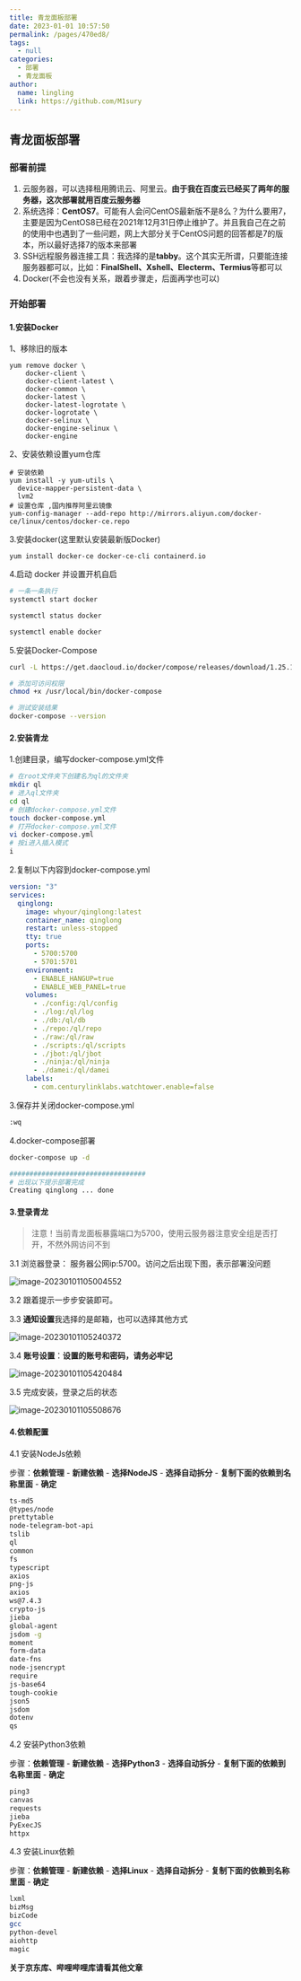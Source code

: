 ```yaml
---
title: 青龙面板部署
date: 2023-01-01 10:57:50
permalink: /pages/470ed8/
tags: 
  - null
categories: 
  - 部署
  - 青龙面板
author: 
  name: lingling
  link: https://github.com/M1sury
---
```

## 青龙面板部署

### 部署前提

1. 云服务器，可以选择租用腾讯云、阿里云。**由于我在百度云已经买了两年的服务器，这次部署就用百度云服务器**
2. 系统选择：**CentOS7**。可能有人会问CentOS最新版不是8么？为什么要用7，主要是因为CentOS8已经在2021年12月31日停止维护了。并且我自己在之前的使用中也遇到了一些问题，网上大部分关于CentOS问题的回答都是7的版本，所以最好选择7的版本来部署
3. SSH远程服务器连接工具：我选择的是**tabby**。这个其实无所谓，只要能连接服务器都可以，比如：**FinalShell、Xshell、Electerm、Termius**等都可以
4. Docker(不会也没有关系，跟着步骤走，后面再学也可以)

### 开始部署

#### 1.安装Docker

1、移除旧的版本

```shell
yum remove docker \
    docker-client \
    docker-client-latest \
    docker-common \
    docker-latest \
    docker-latest-logrotate \
    docker-logrotate \
    docker-selinux \
    docker-engine-selinux \
    docker-engine
```

2、安装依赖设置yum仓库

```shell
# 安装依赖
yum install -y yum-utils \
  device-mapper-persistent-data \
  lvm2
# 设置仓库 ,国内推荐阿里云镜像
yum-config-manager --add-repo http://mirrors.aliyun.com/docker-ce/linux/centos/docker-ce.repo
```

3.安装docker(这里默认安装最新版Docker)

```shell
yum install docker-ce docker-ce-cli containerd.io
```

4.启动 docker 并设置开机自启

```bash
# 一条一条执行
systemctl start docker 

systemctl status docker 

systemctl enable docker
```

5.安装Docker-Compose

```bash
curl -L https://get.daocloud.io/docker/compose/releases/download/1.25.1/docker-compose-`uname -s`-`uname -m` -o /usr/local/bin/docker-compose

# 添加可访问权限
chmod +x /usr/local/bin/docker-compose

# 测试安装结果
docker-compose --version
```

#### 2.安装青龙

1.创建目录，编写docker-compose.yml文件

```bash
# 在root文件夹下创建名为ql的文件夹
mkdir ql
# 进入ql文件夹
cd ql
# 创建docker-compose.yml文件
touch docker-compose.yml  
# 打开docker-compose.yml文件
vi docker-compose.yml
# 按i进入插入模式
i
```

2.复制以下内容到docker-compose.yml

```yml
version: "3"
services:
  qinglong:
    image: whyour/qinglong:latest
    container_name: qinglong
    restart: unless-stopped
    tty: true
    ports:
      - 5700:5700
      - 5701:5701
    environment:
      - ENABLE_HANGUP=true
      - ENABLE_WEB_PANEL=true
    volumes:
      - ./config:/ql/config
      - ./log:/ql/log
      - ./db:/ql/db
      - ./repo:/ql/repo
      - ./raw:/ql/raw
      - ./scripts:/ql/scripts
      - ./jbot:/ql/jbot
      - ./ninja:/ql/ninja
      - ./damei:/ql/damei
    labels:
      - com.centurylinklabs.watchtower.enable=false
```

3.保存并关闭docker-compose.yml

```bash
:wq
```

4.docker-compose部署

```bash
docker-compose up -d

##################################
# 出现以下提示部署完成
Creating qinglong ... done
```

#### 3.登录青龙

> 注意！当前青龙面板暴露端口为5700，使用云服务器注意安全组是否打开，不然外网访问不到

3.1 浏览器登录： 服务器公网ip:5700。访问之后出现下图，表示部署没问题

![image-20230101105004552](https://cdn.staticaly.com/gh/M1sury/image-store@master/image-20230101105004552.png)

3.2 跟着提示一步步安装即可。

3.3 **通知设置**我选择的是邮箱，也可以选择其他方式

![image-20230101105240372](https://cdn.staticaly.com/gh/M1sury/image-store@master/image-20230101105240372.png)

3.4 **账号设置**：**设置的账号和密码，请务必牢记**

![image-20230101105420484](https://cdn.staticaly.com/gh/M1sury/image-store@master/image-20230101105420484.png)

3.5 完成安装，登录之后的状态

![image-20230101105508676](https://cdn.staticaly.com/gh/M1sury/image-store@master/image-20230101105508676.png)

#### 4.依赖配置

4.1 安装NodeJs依赖

步骤：**依赖管理** - **新建依赖** -  **选择NodeJS** - **选择自动拆分** - **复制下面的依赖到名称里面** - **确定**

```bash
ts-md5
@types/node
prettytable
node-telegram-bot-api
tslib
ql
common
fs
typescript
axios
png-js
axios
ws@7.4.3
crypto-js
jieba
global-agent
jsdom -g
moment
form-data
date-fns
node-jsencrypt
require
js-base64
tough-cookie
json5
jsdom
dotenv
qs
```

4.2 安装Python3依赖

步骤：**依赖管理** - **新建依赖** -  **选择Python3** - **选择自动拆分** - **复制下面的依赖到名称里面** - **确定**

```bash
ping3
canvas
requests
jieba
PyExecJS
httpx
```

4.3 安装Linux依赖

步骤：**依赖管理** - **新建依赖** -  **选择Linux** - **选择自动拆分** - **复制下面的依赖到名称里面** - **确定**

```bash
lxml
bizMsg
bizCode
gcc
python-devel
aiohttp
magic
```

**关于京东库、哔哩哔哩库请看其他文章**
